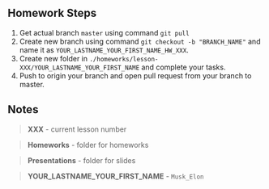 ## Homework Steps
1. Get actual branch `master` using command `git pull`
2. Create new branch using command `git checkout -b "BRANCH_NAME"` and name it as `YOUR_LASTNAME_YOUR_FIRST_NAME_HW_XXX`.
3. Create new folder in `./homeworks/lesson-XXX/YOUR_LASTNAME_YOUR_FIRST_NAME` and complete your tasks.
3. Push to origin your branch and open pull request from your branch to master.

## Notes

> **XXX** - current lesson number

> **Homeworks** - folder for homeworks

> **Presentations** - folder for slides

> **YOUR_LASTNAME_YOUR_FIRST_NAME** - `Musk_Elon`
